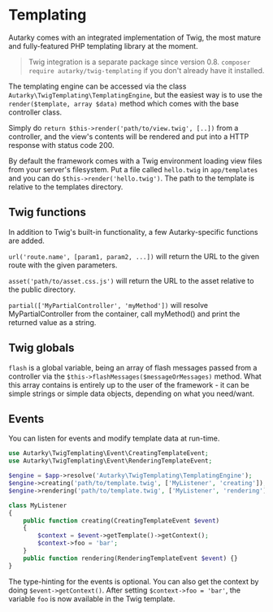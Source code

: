 # Templating

Autarky comes with an integrated implementation of Twig, the most mature and fully-featured PHP templating library at the moment.

> Twig integration is a separate package since version 0.8. `composer require autarky/twig-templating` if you don't already have it installed.

The templating engine can be accessed via the class `Autarky\TwigTemplating\TemplatingEngine`, but the easiest way is to use the `render($template, array $data)` method which comes with the base controller class.

Simply do `return $this->render('path/to/view.twig', [..])` from a controller, and the view's contents will be rendered and put into a HTTP response with status code 200.

By default the framework comes with a Twig environment loading view files from your server's filesystem. Put a file called `hello.twig` in `app/templates` and you can do `$this->render('hello.twig')`. The path to the template is relative to the templates directory.

## Twig functions

In addition to Twig's built-in functionality, a few Autarky-specific functions are added.

`url('route.name', [param1, param2, ...])` will return the URL to the given route with the given parameters.

`asset('path/to/asset.css.js')` will return the URL to the asset relative to the public directory.

`partial(['MyPartialController', 'myMethod'])` will resolve MyPartialController from the container, call myMethod() and print the returned value as a string.

## Twig globals

`flash` is a global variable, being an array of flash messages passed from a controller via the `$this->flashMessages($messageOrMessages)` method. What this array contains is entirely up to the user of the framework - it can be simple strings or simple data objects, depending on what you need/want.

## Events

You can listen for events and modify template data at run-time.

```php
use Autarky\TwigTemplating\Event\CreatingTemplateEvent;
use Autarky\TwigTemplating\Event\RenderingTemplateEvent;

$engine = $app->resolve('Autarky\TwigTemplating\TemplatingEngine');
$engine->creating('path/to/template.twig', ['MyListener', 'creating']);
$engine->rendering('path/to/template.twig', ['MyListener', 'rendering']);

class MyListener
{
	public function creating(CreatingTemplateEvent $event)
	{
		$context = $event->getTemplate()->getContext();
		$context->foo = 'bar';
	}
	public function rendering(RenderingTemplateEvent $event) {}
}
```

The type-hinting for the events is optional. You can also get the context by doing `$event->getContext()`. After setting `$context->foo = 'bar'`, the variable `foo` is now available in the Twig template.
